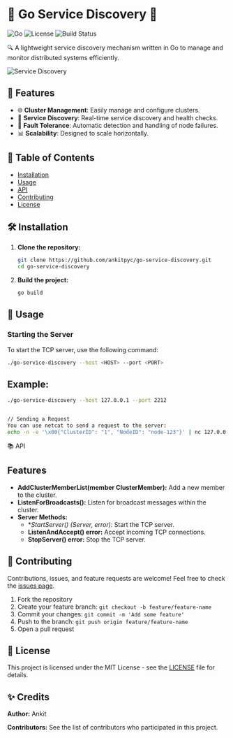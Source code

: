 # 🌟 Go Service Discovery 🌟

![Go](https://img.shields.io/badge/Go-1.16-blue.svg)
![License](https://img.shields.io/github/license/ankitpyc/go-service-discovery)
![Build Status](https://img.shields.io/github/actions/workflow/status/ankitpyc/go-service-discovery/go.yml?branch=main)

🔍 A lightweight service discovery mechanism written in Go to manage and monitor distributed systems efficiently.

![Service Discovery](https://user-images.githubusercontent.com/your-image.png)

## 🚀 Features

- 🌐 **Cluster Management**: Easily manage and configure clusters.
- 📡 **Service Discovery**: Real-time service discovery and health checks.
- 🔄 **Fault Tolerance**: Automatic detection and handling of node failures.
- 📊 **Scalability**: Designed to scale horizontally.

## 📖 Table of Contents

- [Installation](#installation)
- [Usage](#usage)
- [API](#api)
- [Contributing](#contributing)
- [License](#license)

## 🛠️ Installation

1. **Clone the repository:**

    ```bash
    git clone https://github.com/ankitpyc/go-service-discovery.git
    cd go-service-discovery
    ```

2. **Build the project:**

    ```bash
    go build
    ```

## 🚦 Usage

### Starting the Server

To start the TCP server, use the following command:

```bash
./go-service-discovery --host <HOST> --port <PORT>

```

## Example:

 ```bash
./go-service-discovery --host 127.0.0.1 --port 2212

```

 ```bash

// Sending a Request
You can use netcat to send a request to the server:
echo -n -e '\x00{"ClusterID": "1", "NodeID": "node-123"}' | nc 127.0.0.1 2212
```
📚 API

## Features

- **AddClusterMemberList(member ClusterMember):** Add a new member to the cluster.
- **ListenForBroadcasts():** Listen for broadcast messages within the cluster.
- **Server Methods:**
  - **StartServer() (*Server, error):** Start the TCP server.
  - **ListenAndAccept() error:** Accept incoming TCP connections.
  - **StopServer() error:** Stop the TCP server.

## 🤝 Contributing

Contributions, issues, and feature requests are welcome! Feel free to check the [issues page](link_to_your_issues_page).

1. Fork the repository
2. Create your feature branch: `git checkout -b feature/feature-name`
3. Commit your changes: `git commit -m 'Add some feature'`
4. Push to the branch: `git push origin feature/feature-name`
5. Open a pull request

## 📄 License

This project is licensed under the MIT License - see the [LICENSE](link_to_your_license_file) file for details.

## ✨ Credits

**Author:** Ankit

**Contributors:** See the list of contributors who participated in this project.
